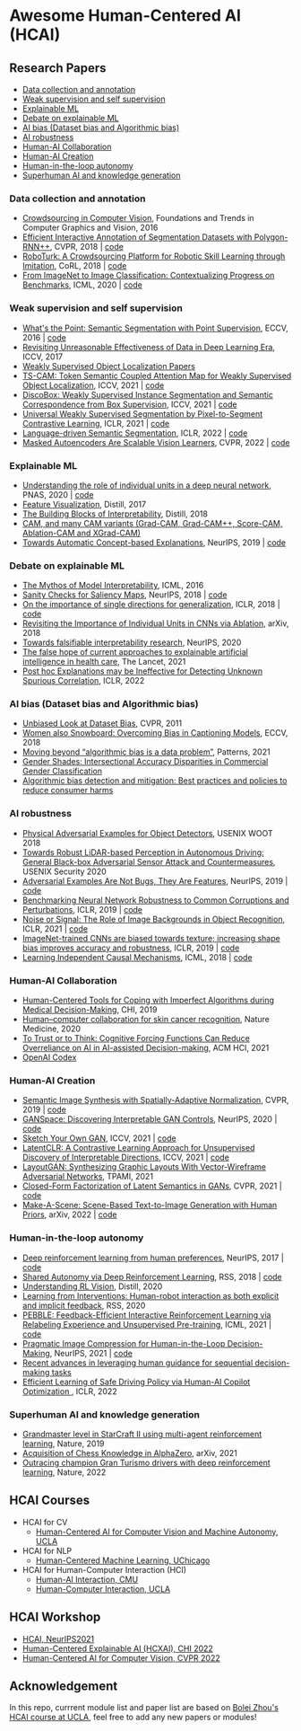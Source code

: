 # Awesome Human-Centered AI (HCAI)

## Research Papers

* [Data collection and annotation](#data-collection-and-annotation)
* [Weak supervision and self supervision](#weak-supervision-and-self-supervision)
* [Explainable ML](#explainable-ml)
* [Debate on explainable ML](#debate-on-explainable-ml)
* [AI bias (Dataset bias and Algorithmic bias)](#ai-bias-dataset-bias-and-algorithmic-bias)
* [AI robustness](#ai-robustness)
* [Human-AI Collaboration](#human-ai-collaboration)
* [Human-AI Creation](#human-ai-creation)
* [Human-in-the-loop autonomy](#human-in-the-loop-autonomy)
* [Superhuman AI and knowledge generation](#superhuman-ai-and-knowledge-generation)


### Data collection and annotation

- [Crowdsourcing in Computer Vision](https://arxiv.org/abs/1611.02145), Foundations and Trends in Computer Graphics and Vision, 2016
- [Efficient Interactive Annotation of Segmentation Datasets with Polygon-RNN++](https://arxiv.org/abs/1803.09693), CVPR, 2018 | [code](http://www.cs.toronto.edu/polyrnn/)
- [RoboTurk: A Crowdsourcing Platform for Robotic Skill Learning through Imitation](https://arxiv.org/abs/1811.02790), CoRL, 2018 | [code](https://roboturk.stanford.edu/)
- [From ImageNet to Image Classification: Contextualizing Progress on Benchmarks](https://arxiv.org/abs/2005.11295), ICML, 2020 | [code](https://github.com/MadryLab/ImageNetMultiLabel)

### Weak supervision and self supervision

- [What's the Point: Semantic Segmentation with Point Supervision](https://arxiv.org/abs/1506.02106), ECCV, 2016 | [code](https://github.com/abearman/whats-the-point1)
- [Revisiting Unreasonable Effectiveness of Data in Deep Learning Era](https://arxiv.org/abs/1707.02968), ICCV, 2017 
- [Weakly Supervised Object Localization Papers](https://github.com/xiaomengyc/Weakly-Supervised-Object-Localization)
- [TS-CAM: Token Semantic Coupled Attention Map for Weakly Supervised Object Localization](https://arxiv.org/abs/2103.14862), ICCV, 2021 | [code](https://github.com/vasgaowei/TS-CAM)
- [DiscoBox: Weakly Supervised Instance Segmentation and Semantic Correspondence from Box Supervision](https://arxiv.org/abs/2105.06464), ICCV, 2021 | [code](https://github.com/NVlabs/DiscoBox)
- [Universal Weakly Supervised Segmentation by Pixel-to-Segment Contrastive Learning](https://arxiv.org/abs/2105.00957), ICLR, 2021 | [code](https://github.com/twke18/SPML)
- [Language-driven Semantic Segmentation](https://arxiv.org/abs/2201.03546), ICLR, 2022 | [code](https://github.com/isl-org/lang-seg)
- [Masked Autoencoders Are Scalable Vision Learners](https://arxiv.org/abs/2111.06377), CVPR, 2022 | [code](https://github.com/facebookresearch/mae)

### Explainable ML

- [Understanding the role of individual units in a deep neural network](https://www.pnas.org/doi/10.1073/pnas.1907375117), PNAS, 2020 | [code](https://github.com/davidbau/dissect)
- [Feature Visualization](https://distill.pub/2017/feature-visualization/), Distill, 2017
- [The Building Blocks of Interpretability](https://distill.pub/2018/building-blocks/), Distill, 2018
- [CAM, and many CAM variants (Grad-CAM, Grad-CAM++, Score-CAM, Ablation-CAM and XGrad-CAM)](https://github.com/jacobgil/pytorch-grad-cam)
- [Towards Automatic Concept-based Explanations](https://arxiv.org/abs/1902.03129), NeurIPS, 2019 | [code](https://github.com/amiratag/ACE)

### Debate on explainable ML

- [The Mythos of Model Interpretability](https://arxiv.org/abs/1606.03490), ICML, 2016
- [Sanity Checks for Saliency Maps](https://arxiv.org/abs/1810.03292), NeurIPS, 2018 | [code](https://github.com/adebayoj/sanity_checks_saliency)
- [On the importance of single directions for generalization](https://arxiv.org/abs/1803.06959), ICLR, 2018 | [code](https://github.com/toshalpatel/Single-Directions)
- [Revisiting the Importance of Individual Units in CNNs via Ablation](https://arxiv.org/abs/1806.02891), arXiv, 2018
- [Towards falsifiable interpretability research](https://arxiv.org/abs/2010.12016), NeurIPS, 2020 
- [The false hope of current approaches to explainable artificial intelligence in health care](https://www.thelancet.com/journals/landig/article/PIIS2589-7500(21)00208-9/fulltext), The Lancet, 2021
- [Post hoc Explanations may be Ineffective for Detecting Unknown Spurious Correlation](https://openreview.net/forum?id=xNOVfCCvDpM), ICLR, 2022

### AI bias (Dataset bias and Algorithmic bias)

- [Unbiased Look at Dataset Bias](https://people.csail.mit.edu/torralba/publications/datasets_cvpr11.pdf), CVPR, 2011
- [Women also Snowboard: Overcoming Bias in Captioning Models](https://arxiv.org/abs/1803.09797), ECCV, 2018
- [Moving beyond “algorithmic bias is a data problem”](https://www.ncbi.nlm.nih.gov/pmc/articles/PMC8085589/), Patterns, 2021
- [Gender Shades: Intersectional Accuracy Disparities in Commercial Gender Classification](https://proceedings.mlr.press/v81/buolamwini18a/buolamwini18a.pdf)
- [Algorithmic bias detection and mitigation: Best practices and policies to reduce consumer harms](https://www.brookings.edu/research/algorithmic-bias-detection-and-mitigation-best-practices-and-policies-to-reduce-consumer-harms/)

### AI robustness

- [Physical Adversarial Examples for Object Detectors](https://arxiv.org/abs/1807.07769), USENIX WOOT 2018
- [Towards Robust LiDAR-based Perception in Autonomous Driving: General Black-box Adversarial Sensor Attack and Countermeasures](https://arxiv.org/abs/2006.16974), USENIX Security 2020
- [Adversarial Examples Are Not Bugs, They Are Features](https://arxiv.org/abs/1905.02175), NeurIPS, 2019 | [code](https://github.com/MadryLab/robustness)
- [Benchmarking Neural Network Robustness to Common Corruptions and Perturbations](https://arxiv.org/abs/1903.12261), ICLR, 2019 | [code](https://github.com/hendrycks/robustness)
- [Noise or Signal: The Role of Image Backgrounds in Object Recognition](https://arxiv.org/abs/2006.09994), ICLR, 2021 | [code](https://github.com/MadryLab/backgrounds_challenge)
- [ImageNet-trained CNNs are biased towards texture; increasing shape bias improves accuracy and robustness](https://arxiv.org/abs/1811.12231), ICLR, 2019 | [code](https://github.com/rgeirhos/Stylized-ImageNet)
- [Learning Independent Causal Mechanisms](https://arxiv.org/abs/1712.00961), ICML, 2018 | [code](https://github.com/kevtimova/licms)

### Human-AI Collaboration

- [Human-Centered Tools for Coping with Imperfect Algorithms during Medical Decision-Making](https://arxiv.org/abs/1902.02960), CHI, 2019
- [Human–computer collaboration for skin cancer recognition](https://www.nature.com/articles/s41591-020-0942-0), Nature Medicine, 2020
- [To Trust or to Think: Cognitive Forcing Functions Can Reduce Overreliance on AI in AI-assisted Decision-making](https://arxiv.org/abs/2102.09692), ACM HCI, 2021
- [OpenAI Codex](https://openai.com/blog/openai-codex/)

### Human-AI Creation

- [Semantic Image Synthesis with Spatially-Adaptive Normalization](https://arxiv.org/abs/1903.07291), CVPR, 2019 | [code](https://github.com/NVlabs/SPADE)
- [GANSpace: Discovering Interpretable GAN Controls](https://arxiv.org/abs/2004.02546), NeurIPS, 2020 | [code](https://github.com/harskish/ganspace)
- [Sketch Your Own GAN](https://arxiv.org/abs/2108.02774), ICCV, 2021 | [code](https://github.com/PeterWang512/GANSketching)
- [LatentCLR: A Contrastive Learning Approach for Unsupervised Discovery of Interpretable Directions](https://arxiv.org/abs/2104.00820), ICCV, 2021 | [code](https://github.com/catlab-team/latentclr)
- [LayoutGAN: Synthesizing Graphic Layouts With Vector-Wireframe Adversarial Networks](https://ieeexplore.ieee.org/document/8948239), TPAMI, 2021
- [Closed-Form Factorization of Latent Semantics in GANs](https://arxiv.org/abs/2007.06600), CVPR, 2021 | [code](https://github.com/genforce/sefa)
- [Make-A-Scene: Scene-Based Text-to-Image Generation with Human Priors](https://arxiv.org/abs/2203.13131), arXiv, 2022 | [code](https://github.com/CasualGANPapers/Make-A-Scene)

### Human-in-the-loop autonomy

- [Deep reinforcement learning from human preferences](https://arxiv.org/abs/1706.03741), NeurIPS, 2017 | [code](https://github.com/HumanCompatibleAI/imitation)
- [Shared Autonomy via Deep Reinforcement Learning](https://arxiv.org/abs/1802.01744), RSS, 2018 | [code](https://github.com/rddy/deepassist)
- [Understanding RL Vision](https://distill.pub/2020/understanding-rl-vision/), Distill, 2020
- [Learning from Interventions: Human-robot interaction as both explicit and implicit feedback](http://www.roboticsproceedings.org/rss16/p055.pdf), RSS, 2020 
- [PEBBLE: Feedback-Efficient Interactive Reinforcement Learning via Relabeling Experience and Unsupervised Pre-training](https://arxiv.org/abs/2106.05091), ICML, 2021 | [code](https://sites.google.com/view/icml21pebble)
- [Pragmatic Image Compression for Human-in-the-Loop Decision-Making](https://arxiv.org/abs/2108.04219), NeurIPS, 2021 | [code](https://github.com/rddy/pico)
- [Recent advances in leveraging human guidance for sequential decision-making tasks](https://link.springer.com/article/10.1007/s10458-021-09514-w?noAccess=true)
- [Efficient Learning of Safe Driving Policy via Human-AI Copilot Optimization ](https://openreview.net/forum?id=0cgU-BZp2ky), ICLR, 2022

### Superhuman AI and knowledge generation

- [Grandmaster level in StarCraft II using multi-agent reinforcement learning](https://www.nature.com/articles/s41586-019-1724-z), Nature, 2019
- [Acquisition of Chess Knowledge in AlphaZero](https://arxiv.org/abs/2111.09259), arXiv, 2021
- [Outracing champion Gran Turismo drivers with deep reinforcement learning](https://www.nature.com/articles/s41586-021-04357-7), Nature, 2022


## HCAI Courses

- HCAI for CV
  - [Human-Centered AI for Computer Vision and Machine Autonomy, UCLA](https://bruinlearn.ucla.edu/courses/129743) 
- HCAI for NLP
  - [Human-Centered Machine Learning, UChicago](https://github.com/ChicagoHAI/human-centered-machine-learning)
- HCAI for Human-Computer Interaction (HCI)
  - [Human-AI Interaction, CMU](https://haiicmu.github.io/) 
  - [Human-Computer Interaction, UCLA](https://uclahci.notion.site/2022-Winter-ECE-209AS-Human-Computer-Interaction-2a570caf309b49c1b5192bdb1f766d15)


## HCAI Workshop

- [HCAI, NeurIPS2021](https://sites.google.com/view/hcai-human-centered-ai-neurips/home)
- [Human-Centered Explainable AI (HCXAI), CHI 2022](https://hcxai.jimdosite.com/)
- [Human-Centered AI for Computer Vision, CVPR 2022](https://human-centeredai.github.io/)


## Acknowledgement

In this repo, currrent module list and paper list are based on [Bolei Zhou's HCAI course at UCLA](https://boleizhou.github.io/teaching/), feel free to add any new papers or modules!
